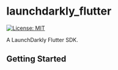 # launchdarkly_flutter

[![License: MIT](https://img.shields.io/badge/License-LGPL3.0-green.svg)](https://opensource.org/licenses/LGPL-3.0)

A LaunchDarkly Flutter SDK.

## Getting Started

